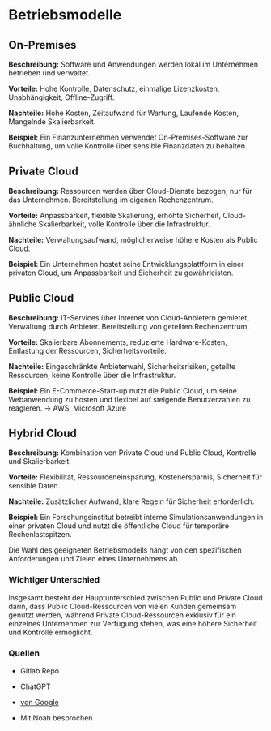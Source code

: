 # Betriebsmodelle

 

## On-Premises

 

**Beschreibung:** Software und Anwendungen werden lokal im Unternehmen betrieben und verwaltet.

**Vorteile:** Hohe Kontrolle, Datenschutz, einmalige Lizenzkosten, Unabhängigkeit, Offline-Zugriff.

**Nachteile:** Hohe Kosten, Zeitaufwand für Wartung, Laufende Kosten, Mangelnde Skalierbarkeit.

 

**Beispiel:** Ein Finanzunternehmen verwendet On-Premises-Software zur Buchhaltung, um volle Kontrolle über sensible Finanzdaten zu behalten.

 

## Private Cloud

 

**Beschreibung:** Ressourcen werden über Cloud-Dienste bezogen, nur für das Unternehmen. Bereitstellung im eigenen Rechenzentrum.

**Vorteile:** Anpassbarkeit, flexible Skalierung, erhöhte Sicherheit, Cloud-ähnliche Skalierbarkeit, volle Kontrolle über die Infrastruktur.

**Nachteile:** Verwaltungsaufwand, möglicherweise höhere Kosten als Public Cloud.

 

**Beispiel:** Ein Unternehmen hostet seine Entwicklungsplattform in einer privaten Cloud, um Anpassbarkeit und Sicherheit zu gewährleisten.

 

## Public Cloud

 

**Beschreibung:** IT-Services über Internet von Cloud-Anbietern gemietet, Verwaltung durch Anbieter. Bereitstellung von geteilten Rechenzentrum. 

**Vorteile:** Skalierbare Abonnements, reduzierte Hardware-Kosten, Entlastung der Ressourcen, Sicherheitsvorteile.

**Nachteile:** Eingeschränkte Anbieterwahl, Sicherheitsrisiken, geteilte Ressourcen, keine Kontrolle über die Infrastruktur.

 

**Beispiel:** Ein E-Commerce-Start-up nutzt die Public Cloud, um seine Webanwendung zu hosten und flexibel auf steigende Benutzerzahlen zu reagieren. -> AWS, Microsoft Azure

 

## Hybrid Cloud

 

**Beschreibung:** Kombination von Private Cloud und Public Cloud, Kontrolle und Skalierbarkeit.

**Vorteile:** Flexibilität, Ressourceneinsparung, Kostenersparnis, Sicherheit für sensible Daten.

**Nachteile:** Zusätzlicher Aufwand, klare Regeln für Sicherheit erforderlich.

 

**Beispiel:** Ein Forschungsinstitut betreibt interne Simulationsanwendungen in einer privaten Cloud und nutzt die öffentliche Cloud für temporäre Rechenlastspitzen.

 

Die Wahl des geeigneten Betriebsmodells hängt von den spezifischen Anforderungen und Zielen eines Unternehmens ab.



### Wichtiger Unterschied

Insgesamt besteht der Hauptunterschied zwischen Public und Private Cloud darin, dass Public Cloud-Ressourcen von vielen Kunden gemeinsam genutzt werden, während Private Cloud-Ressourcen exklusiv für ein einzelnes Unternehmen zur Verfügung stehen, was eine höhere Sicherheit und Kontrolle ermöglicht.
 

### Quellen

- Gitlab Repo

- ChatGPT

- [von Google](https://cloud.ionos.de/cloud-modelle?ac=OM.PU.PUo42K356100T7073a&itc=XYPIBHSP-HUKYUQ-HWYWLTD&utm_source=google&utm_medium=cpc&utm_campaign=SGE-DE-ECL-ECLX---PERFORMANCE_MAX---&utm_term=&matchtype=&utm_content=&gad=1&gclid=Cj0KCQjw9MCnBhCYARIsAB1WQVXPnXwMW95KAa7HlQ0E-Zht6mpyJk076wN4qsJm5z5e91SkbV6AWnYaAnK9EALw_wcB&gclsrc=aw.ds)

- Mit Noah besprochen
